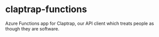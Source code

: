 # claptrap-functions
Azure Functions app for Claptrap, our API client which treats people as though they are software.
